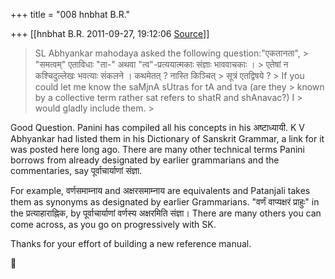 +++
title = "008 hnbhat B.R."

+++
[[hnbhat B.R.	2011-09-27, 19:12:06 [Source](https://groups.google.com/g/samskrita/c/8qGNTGsxVuM)]]



> SL Abhyankar mahodaya asked the following question:"एकतानता", > "समत्वम्" एताविधाः "ता-" अथवा "त्व"-प्रत्ययात्मकाः संज्ञाः भाववाचकाः । > एतेषां न कश्चिदुल्लेखः भवत्याः संकलने । कथमेतत् ? नास्ति किञ्चित् > सूत्रं एतद्विषये ? >
> If you could let me know the saMjnA sUtras for tA and tva (are they > known by a collective term rather sat refers to shatR and shAnavac?) I > would gladly include them. >
>   

  

Good Question. Panini has compiled all his concepts in his अष्टाध्यायी. K V Abhyankar had listed them in his Dictionary of Sanskrit Grammar, a link for it was posted here long ago. There are many other technical terms Panini borrows from already designated by earlier grammarians and the commentaries, say पूर्वाचार्याणां संज्ञा.

  

For example, वर्णसमाम्नाय and अक्षरसमाम्नाय are equivalents and Patanjali takes them as synonyms as designated by earlier Grammarians. "वर्णं वाप्यक्षरं प्राहुः" in the प्रत्याहाराह्निक, by पूर्वाचार्याणां वर्णस्य अक्षरमिति संज्ञा। There are many others you can come across, as you go on progressively with SK.

  
Thanks for your effort of building a new reference manual.

  




